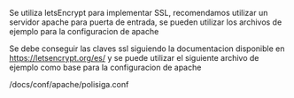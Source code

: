 Se utiliza letsEncrypt para implementar SSL,
recomendamos utilizar un servidor apache para
puerta de entrada, se pueden utilizar los archivos
de ejemplo para la configuracion de apache

Se debe conseguir las claves ssl siguiendo la
documentacion disponible en https://letsencrypt.org/es/
y se puede utilizar el siguiente archivo de ejemplo
como base para la configuracion de apache

/docs/conf/apache/polisiga.conf